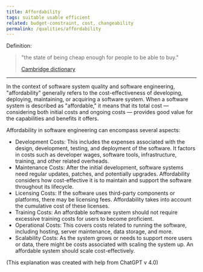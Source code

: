 ```yaml
---
title: Affordability
tags: suitable usable efficient
related: budget-constraint, cost, changeability
permalink: /qualities/affordability
---
```


Definition: 

>"the state of being cheap enough for people to be able to buy." 
>
>[Cambridge dictionary](https://dictionary.cambridge.org/dictionary/english/affordability)

<hr class="with-no-margin"/>

In the context of software system quality and software engineering, "affordability" generally refers to the cost-effectiveness of developing, deploying, maintaining, or acquiring a software system. When a software system is described as "affordable," it means that its total cost — considering both initial costs and ongoing costs — provides good value for the capabilities and benefits it offers.

Affordability in software engineering can encompass several aspects:
* Development Costs: This includes the expenses associated with the design, development, testing, and deployment of the software. It factors in costs such as developer wages, software tools, infrastructure, training, and other related overheads.
* Maintenance Costs: After the initial development, software systems need regular updates, patches, and potentially upgrades. Affordability considers how cost-effective it is to maintain and support the software throughout its lifecycle.
* Licensing Costs: If the software uses third-party components or platforms, there may be licensing fees. Affordability takes into account the cumulative cost of these licenses.
* Training Costs: An affordable software system should not require excessive training costs for users to become proficient.
* Operational Costs: This covers costs related to running the software, including hosting, server maintenance, data storage, and more.
* Scalability Costs: As the system grows or needs to support more users or data, there might be costs associated with scaling the system up. An affordable system should scale cost-effectively.

(This explanation was created with help from ChatGPT v 4.0)